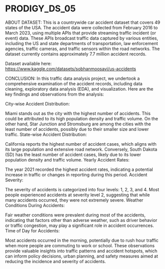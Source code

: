 # PRODIGY_DS_05
ABOUT DATASET:
This is a countrywide car accident dataset that covers 49 states of the USA. The accident data were collected from February 2016 to March 2023, using multiple APIs that provide streaming traffic incident (or event) data. These APIs broadcast traffic data captured by various entities, including the US and state departments of transportation, law enforcement agencies, traffic cameras, and traffic sensors within the road networks. The dataset currently contains approximately 7.7 million accident records.

Dataset available here: https://www.kaggle.com/datasets/sobhanmoosavi/us-accidents

CONCLUSION:
In this traffic data analysis project, we undertook a comprehensive examination of the accident records, including data cleaning, exploratory data analysis (EDA), and visualization. Here are the key findings and observations from the analysis:

City-wise Accident Distribution:

Miami stands out as the city with the highest number of accidents. This could be attributed to its high population density and traffic volume.
On the other hand, Star Junction and Stromsburg are among the cities with the least number of accidents, possibly due to their smaller size and lower traffic.
State-wise Accident Distribution:

California reports the highest number of accident cases, which aligns with its large population and extensive road network.
Conversely, South Dakota (SD) has the least number of accident cases, likely due to its lower population density and traffic volume.
Yearly Accident Rates:

The year 2021 recorded the highest accident rates, indicating a potential increase in traffic or changes in reporting during this period.
Accident Severity:

The severity of accidents is categorized into four levels: 1, 2, 3, and 4.
Most people experienced accidents at severity level 2, suggesting that while many accidents occurred, they were not extremely severe.
Weather Conditions During Accidents:

Fair weather conditions were prevalent during most of the accidents, indicating that factors other than adverse weather, such as driver behavior or traffic congestion, may play a significant role in accident occurrences.
Time of Day for Accidents:

Most accidents occurred in the morning, potentially due to rush hour traffic when more people are commuting to work or school.
These observations provide valuable insights into traffic patterns and accident hotspots, which can inform policy decisions, urban planning, and safety measures aimed at reducing the incidence and severity of accidents.

